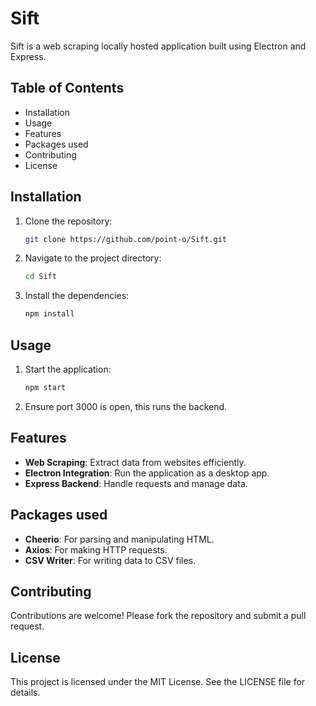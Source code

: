 # Sift

Sift is a web scraping locally hosted application built using Electron and Express.

## Table of Contents
- Installation
- Usage
- Features
- Packages used
- Contributing
- License

## Installation

1. Clone the repository:
    ```bash
    git clone https://github.com/point-o/Sift.git
    ```
2. Navigate to the project directory:
    ```bash
    cd Sift
    ```
3. Install the dependencies:
    ```bash
    npm install
    ```

## Usage

1. Start the application:
    ```bash
    npm start
    ```
2. Ensure port 3000 is open, this runs the backend.

## Features

- **Web Scraping**: Extract data from websites efficiently.
- **Electron Integration**: Run the application as a desktop app.
- **Express Backend**: Handle requests and manage data.

## Packages used

- **Cheerio**: For parsing and manipulating HTML.
- **Axios**: For making HTTP requests.
- **CSV Writer**: For writing data to CSV files.

## Contributing

Contributions are welcome! Please fork the repository and submit a pull request.

## License

This project is licensed under the MIT License. See the LICENSE file for details.
